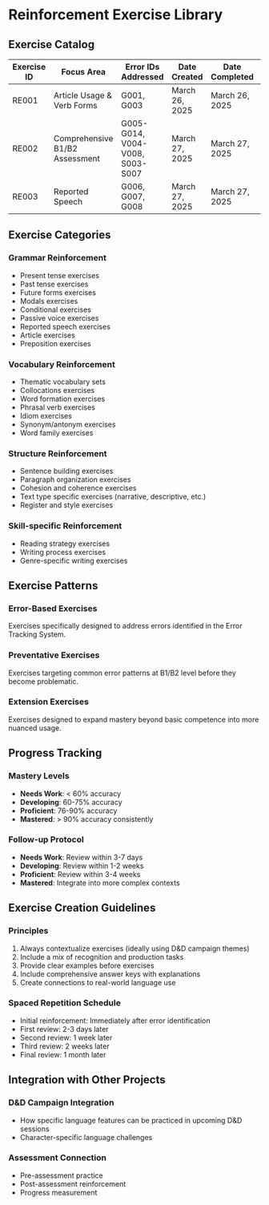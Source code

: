 # Reinforcement Exercise Library

## Exercise Catalog

| Exercise ID | Focus Area | Error IDs Addressed | Date Created | Date Completed | Mastery Level | Follow-up |
|-------------|------------|---------------------|--------------|----------------|---------------|-----------|
| RE001 | Article Usage & Verb Forms | G001, G003 | March 26, 2025 | March 26, 2025 | Developing | April 2, 2025 |
| RE002 | Comprehensive B1/B2 Assessment | G005-G014, V004-V008, S003-S007 | March 27, 2025 | March 27, 2025 | Developing | Multiple dates |
| RE003 | Reported Speech | G006, G007, G008 | March 27, 2025 | March 27, 2025 | Needs Work | April 3, 2025 |

## Exercise Categories

### Grammar Reinforcement
- Present tense exercises
- Past tense exercises
- Future forms exercises
- Modals exercises
- Conditional exercises
- Passive voice exercises
- Reported speech exercises
- Article exercises
- Preposition exercises

### Vocabulary Reinforcement
- Thematic vocabulary sets
- Collocations exercises
- Word formation exercises
- Phrasal verb exercises
- Idiom exercises
- Synonym/antonym exercises
- Word family exercises

### Structure Reinforcement
- Sentence building exercises
- Paragraph organization exercises
- Cohesion and coherence exercises
- Text type specific exercises (narrative, descriptive, etc.)
- Register and style exercises

### Skill-specific Reinforcement
- Reading strategy exercises
- Writing process exercises
- Genre-specific writing exercises

## Exercise Patterns

### Error-Based Exercises
Exercises specifically designed to address errors identified in the Error Tracking System.

### Preventative Exercises
Exercises targeting common error patterns at B1/B2 level before they become problematic.

### Extension Exercises
Exercises designed to expand mastery beyond basic competence into more nuanced usage.

## Progress Tracking

### Mastery Levels
- **Needs Work**: < 60% accuracy
- **Developing**: 60-75% accuracy
- **Proficient**: 76-90% accuracy
- **Mastered**: > 90% accuracy consistently

### Follow-up Protocol
- **Needs Work**: Review within 3-7 days
- **Developing**: Review within 1-2 weeks
- **Proficient**: Review within 3-4 weeks
- **Mastered**: Integrate into more complex contexts

## Exercise Creation Guidelines

### Principles
1. Always contextualize exercises (ideally using D&D campaign themes)
2. Include a mix of recognition and production tasks
3. Provide clear examples before exercises
4. Include comprehensive answer keys with explanations
5. Create connections to real-world language use

### Spaced Repetition Schedule
- Initial reinforcement: Immediately after error identification
- First review: 2-3 days later
- Second review: 1 week later
- Third review: 2 weeks later
- Final review: 1 month later

## Integration with Other Projects

### D&D Campaign Integration
- How specific language features can be practiced in upcoming D&D sessions
- Character-specific language challenges

### Assessment Connection
- Pre-assessment practice
- Post-assessment reinforcement
- Progress measurement